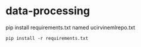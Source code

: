 # data-processing
pip install requirements.txt named ucirvinemlrepo.txt
```
pip install -r requirements.txt